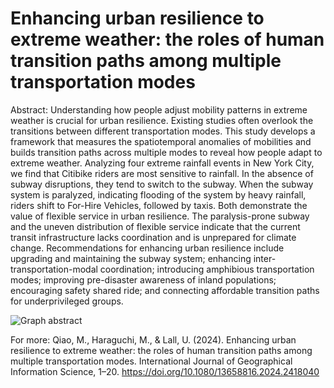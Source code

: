# Enhancing urban resilience to extreme weather: the roles of human transition paths among multiple transportation modes

Abstract: Understanding how people adjust mobility patterns in extreme weather is crucial for urban resilience. Existing studies often overlook the transitions between different transportation modes. This study develops a framework that measures the spatiotemporal anomalies of mobilities and builds transition paths across multiple modes to reveal how people adapt to extreme weather. Analyzing four extreme rainfall events in New York City, we find that Citibike riders are most sensitive to rainfall. In the absence of subway disruptions, they tend to switch to the subway. When the subway system is paralyzed, indicating flooding of the system by heavy rainfall, riders shift to For-Hire Vehicles, followed by taxis. Both demonstrate the value of flexible service in urban resilience. The paralysis-prone subway and the uneven distribution of flexible service indicate that the current transit infrastructure lacks coordination and is unprepared for climate change. Recommendations for enhancing urban resilience include upgrading and maintaining the subway system; enhancing inter-transportation-modal coordination; introducing amphibious transportation modes; improving pre-disaster awareness of inland populations; encouraging safety shared ride; and connecting affordable transition paths for underprivileged groups. 

![Graph abstract](https://github.com/jo67893WHU/NYC-travel-resilience-to-flooding-/edit/main/Results/Graphical_abstract.jpg)

For more:
Qiao, M., Haraguchi, M., & Lall, U. (2024). Enhancing urban resilience to extreme weather: the roles of human transition paths among multiple transportation modes. International Journal of Geographical Information Science, 1–20. https://doi.org/10.1080/13658816.2024.2418040
